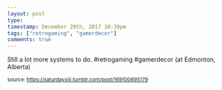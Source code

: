```yaml
---
layout: post
type: 
timestamp: December 29th, 2017 10:39pm
tags: ["retrogaming", "gamerdecor"]
comments: true
---
```

<a href="https://www.instagram.com/p/BdUKGd2HGCi/ "></a>

Still a lot more systems to do. #retrogaming #gamerdecor  (at Edmonton, Alberta)
 
  
<small>source: https://saturdayxiii.tumblr.com/post/169100695179</small>